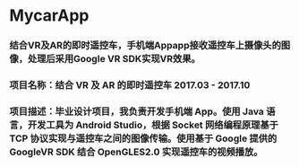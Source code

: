 # MycarApp
### 结合VR及AR的即时遥控车，手机端Appapp接收遥控车上摄像头的图像，处理后采用Google VR SDK实现VR效果。
### 项目名称：结合 VR 及 AR 的即时遥控车 2017.03 - 2017.10
### 项目描述：毕业设计项目，我负责开发手机端 App。使用 Java 语言，开发工具为 Android Studio，根据 Socket 网络编程原理基于 TCP 协议实现与遥控车之间的图像传输。使用基于 Google 提供的 GoogleVR SDK 结合 OpenGLES2.0 实现遥控车的视频播放。
